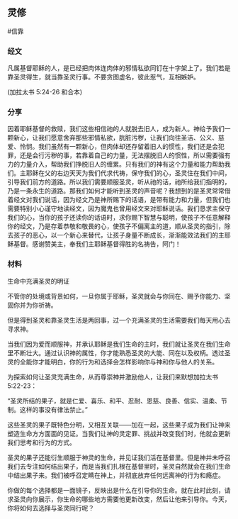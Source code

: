## 灵修
#信靠
### 经文

凡属基督耶稣的人，是已经把肉体连肉体的邪情私欲同钉在十字架上了。我们若是靠圣灵得生，就当靠圣灵行事。不要贪图虚名，彼此惹气，互相嫉妒。

(加拉太书 5:24-26 和合本)

### 分享

因着耶稣基督的救赎，我们这些相信祂的人就脱去旧人，成为新人。神给予我们一颗新心，让我们愿意舍弃那些邪情私欲，肮脏污秽，让我们向往圣洁、公义、慈爱、怜悯。我们虽然有一颗新心，但肉体却还存留着旧人的惯性，我们还是会犯罪，还是会行污秽的事，若靠着自己的力量，无法摆脱旧人的惯性，所以需要强有力的力量介入，帮助我们挣脱旧人的缠累。只有我们的神有这个力量和能力帮助我们。主耶稣在父的右边天天为我们代求代祷，保守我们的心，圣灵住在我们中间，引导我们前方的道路。所以我们需要顺服圣灵，听从祂的话，祂所给我们指明的，乃是一条永生的道路。那我们如何才能听到圣灵的声音呢？我想到的是圣灵常常借着经文对我们说话，因为经文乃是神所赐下的话语，是带有能力和力量，但我们也需要特别小心谨守地读经文，因为魔鬼也曾用经文来对耶稣说话。我们恳求主保守我们的心，当你的孩子还读你的话语时，求你赐下智慧与聪明，使孩子不任意解释你的经文，乃是存着恭敬和敬畏的心，使孩子不偏离主的道，顺从圣灵的指引，除去孩子的恶心，以一个新心来替代，让孩子身量不断成长，渐渐能效法我们的主耶稣基督。感谢赞美主，奉我们主耶稣基督得胜的名祷告，阿门！

### 材料

生命中充满圣灵的明证

不管你的处境或背景如何，一旦你属于耶稣，圣灵就会与你同在、赐予你能力、坚固你并为你祈祷。

但是得到圣灵和靠圣灵生活是两回事，过一个充满圣灵的生活需要我们每天用心去寻求神。

当我们因为爱而顺服神，并承认耶稣是我们生命的主时，我们就让圣灵在我们生命里不断壮大。通过认识神的属性，你才能熟悉圣灵的大能、同在以及权柄。透过圣灵的全能你才能明白，你的行为和选择会怎样影响你与神和你与他人的关系。

为探索如何让圣灵充满生命，从而尊崇神并激励他人，让我们来默想加拉太书5:22-23：

“圣灵所结的果子，就是仁爱、喜乐、和平、忍耐、恩慈、良善、信实、温柔、节制。这样的事没有律法禁止。”

这些圣灵的果子既特色分明，又相互关联——加在一起，这些果子成为我们让神来塑造生命方方面面的见证。当我们让神的灵定罪、挑战并改变我们时，他就会更新我们思考和行为的方式。

圣灵的果子还能衍生顺服于神灵的生命，并见证我们活在基督里。但是神并未呼召我们去专注如何结出果子，而是当我们扎根在基督里时，圣灵自然就会在我们生命中结出果子来。我们被呼召定睛在神上，并彻底放弃任何远离神的行为和瘾症。

你做的每个选择都是一面镜子，反映出是什么在引导你的生命。就在此时此刻，请求圣灵向你展示，你生命的哪些地方需要他更新改变，然后让他来引导你。今天，你将如何去选择与圣灵同行呢？